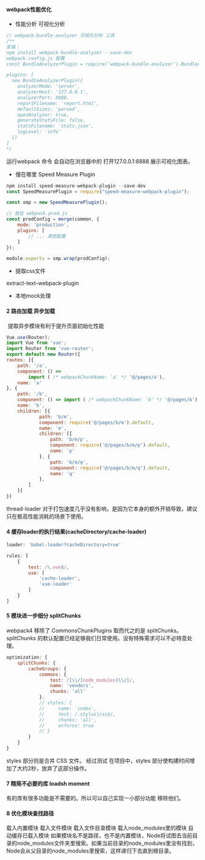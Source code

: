 #### webpack性能优化



* 性能分析 可视化分析

```javascript
// webpack-bundle-analyzer 可视化分析 工具
/**
安装：
npm install webpack-bundle-analyzer --save-dev
webpack.config.js 配置
const BundleAnalyzerPlugin = require('webpack-bundle-analyzer').BundleAnalyzerPlugin;

plugins: [
  new BundleAnalyzerPlugin({
    analyzerMode: 'server',
    analyzerHost: '127.0.0.1',
    analyzerPort: 8888,
    reportFilename: 'report.html',
    defaultSizes: 'parsed',
    openAnalyzer: true,
    generateStatsFile: false,
    statsFilename: 'stats.json',
    logLevel: 'info'
  })
]
*/
```

运行webpack 命令 会自动在浏览器中的 打开127.0.0.1:8888 展示可视化图表。



* 慢在哪里 Speed Measure Plugin

```javascript
npm install speed-measure-webpack-plugin --save-dev
const SpeedMeasurePlugin = require("speed-measure-webpack-plugin");

const smp = new SpeedMeasurePlugin();

// 放在 webpack.prod.js
const prodConfig = merge(common, {
	mode: 'production',
    plugins: [
        // ... 其他配置
    ]
});

module.exports = smp.wrap(prodConfig);
```



* 提取css文件

extract-text-webpack-plugin 



* 本地mock处理





####  2 路由加载 异步加载

​      提取异步模块有利于提升页面初始化性能

```javascript
Vue.use(Router);
import Vue from 'vue';
import Router from 'vue-router';
export default new Router({
routes: [{
    path: '/a',
    component: () =>
        import ( /* webpackChunkName: 'a' */ '@/pages/a'),
    name: 'a'
}, {
    path: '/b',
    component: () => import ( /* webpackChunkName: 'b' */ '@/pages/b'),
    name: 'b',
    children: [{
            path: 'b/m',
            component: require('@/pages/b/m').default,
            name: 'm',
            children: [{
                path: 'b/m/p',
                component: require('@/pages/b/m/p').default,
                name: 'p'
            }, {
                path: 'b/m/q',
                component: require('@/pages/b/m/q').default,
                name: 'q'
            },
        ]
    }]
}]
```

thread-loader 对于打包速度几乎没有影响，是因为它本身的额外开销导致，建议只在极高性能消耗的场景下使用。 



#### 4 缓存loader的执行结果(cacheDirectory/cache-loader)

```javascript
loader: 'babel-loader?cacheDirectory=true'

rules: [
    {
        test: /\.vue$/,
        use: [
            'cache-loader',
            'vue-loader'
        ]
    }
] 
```





#### 5 模块进一步细分 splitChunks

webpack4 移除了 CommonsChunkPlugins 取而代之的是 splitChunks。splitChunks 的默认配置已经足够我们日常使用。没有特殊需求可以不必特意处理。

```javascript
optimization: {
    splitChunks: {
        cacheGroups: {
            commons: {
                test: /[\\/]node_modules[\\/]/,
                name: 'vendors',
                chunks: 'all'
            },
            // styles: {
            //     name: 'index',
            //     test: /.stylus|css$/,
            //     chunks: 'all',
            //     enforce: true
            // }
        }
    }
}
```

styles 部分则是合并 CSS 文件。 经过测试 在项目中，styles 部分使构建时间增加了大约2秒，放弃了这部分操作。 



#### 7 精简不必要的库 loadsh moment 

有的库有很多功能是不需要的。所以可以自己实现一小部分功能 移除他们。



#### 8 优化模块查找路径

载入内置模块 载入文件模块 载入文件目录模块 载入node_modules里的模块 自动缓存已载入模块 如果模块名不是路径，也不是内置模块，Node将试图去当前目录的node_modules文件夹里搜索。如果当前目录的node_modules里没有找到，Node会从父目录的node_modules里搜索，这样递归下去直到根目录。




